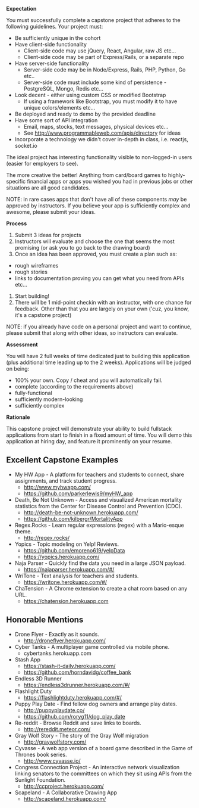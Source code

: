 **Expectation**

You must successfully complete a capstone project that adheres to the following guidelines.  Your project must:

* Be sufficiently unique in the cohort
* Have client-side functionality
  * Client-side code may use jQuery, React, Angular, raw JS etc...
  * Client-side code may be part of Express/Rails, or a separate repo
* Have server-side functionality
  * Server-side code may be in Node/Express, Rails, PHP, Python, Go etc..
  * Server-side code must include some kind of persistence - PostgreSQL, Mongo, Redis etc...
* Look decent - either using custom CSS or modified Bootstrap
  * If using a framework like Bootstrap, you must modify it to have unique colors/elements etc...
* Be deployed and ready to demo by the provided deadline
* Have some sort of API integration
  * Email, maps, stocks, text messages, physical devices etc...
  * See http://www.programmableweb.com/apis/directory for ideas
* Incorporate a technology we didn't cover in-depth in class, i.e. reactjs, socket.io

The ideal project has interesting functionality visible to non-logged-in users (easier for employers to see).

The more creative the better!  Anything from card/board games to highly-specific financial apps or apps you wished you had in previous jobs or other situations are all good candidates.

NOTE: in rare cases apps that don't have all of these components _may_ be approved by instructors.  If you believe your app is sufficiently complex and awesome, please submit your ideas.

**Process**

1. Submit 3 ideas for projects
1. Instructors will evaluate and choose the one that seems the most promising (or ask you to go back to the drawing board)
1. Once an idea has been approved, you must create a plan such as:
  - rough wireframes
  - rough stories
  - links to documentation proving you can get what you need from APIs etc...
1. Start building!
1. There will be 1 mid-point checkin with an instructor, with one chance for feedback.  Other than that you are largely on your own ('cuz, you know, it's a capstone project)

NOTE: if you already have code on a personal project and want to continue, please submit that along with other ideas, so instructors can evaluate.

**Assessment**

You will have 2 full weeks of time dedicated just to building this application (plus additional time leading up to the 2 weeks).  Applications will be judged on being:

* 100% your own.  Copy / cheat and you will automatically fail.
* complete (according to the requirements above)
* fully-functional
* sufficiently modern-looking
* sufficiently complex

**Rationale**

This capstone project will demonstrate your ability to build fullstack applications from start to finish in a fixed amount of time.  You will demo this application at hiring day, and feature it prominently on your resume.

## Excellent Capstone Examples

* My HW App - A platform for teachers and students to connect, share assignments, and track student progress.
    * http://www.myhwapp.com/
    * https://github.com/parkerlewis9/myHW_app
* Death, Be Not Unknown - Access and visualized American mortality statistics from the Center for Disease Control and Prevention (CDC).
    * http://death-be-not-unknown.herokuapp.com/
    * https://github.com/kilbergr/MortalityApp
* Regex.Rocks - Learn regular expressions (regex) with a Mario-esque theme.
    * http://regex.rocks/
* Yopics - Topic modeling on Yelp! Reviews.
    * https://github.com/emoreno619/yelpData
    * https://yopics.herokuapp.com/
* Naja Parser - Quickly find the data you need in a large JSON payload.
    * https://najaparser.herokuapp.com/#/
* WriTone - Text analysis for teachers and students.
    * https://writone.herokuapp.com/#/
* ChaTension - A Chrome extension to create a chat room based on any URL.
    * https://chatension.herokuapp.com

## Honorable Mentions

* Drone Flyer - Exactly as it sounds.
    * http://droneflyer.herokuapp.com/
* Cyber Tanks - A multiplayer game controlled via mobile phone.
    * cybertanks.herokuapp.com
* Stash App
    * https://stash-it-daily.herokuapp.com/
    * https://github.com/horndavidg/coffee_bank
* Endless 3D Runner
    * https://endless3drunner.herokuapp.com/#/
* Flashlight Duty
    * https://flashlightduty.herokuapp.com/#/
* Puppy Play Date - Find fellow dog owners and arrange play dates.
    * http://puppyplaydate.co/
    * https://github.com/roryg11/dog_play_date
* Re-reddit - Browse Reddit and save links to boards.
    * http://rereddit.meteor.com/
* Gray Wolf Story - The story of the Gray Wolf migration
    * http://graywolfstory.com/
* Cyvasse - A web app version of a board game described in the Game of Thrones book series.
    * http://www.cyvasse.io/
* Congress Connection Project - An interactive network visualization linking senators to the committees on which they sit using APIs from the Sunlight Foundation.
    * http://ccproject.herokuapp.com/
* Scapeland - A Collaborative Drawing App
    * http://scapeland.herokuapp.com/
